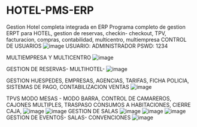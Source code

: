 # HOTEL-PMS-ERP
Gestion Hotel completa integrada en ERP
Programa completo de gestion ERPT para HOTEL,  gestion de reservas, checkin- checkout, TPV, facturacion, compras, contabilidad, multicentro, multiempresa
CONTROL DE USUARIOS
![image](https://github.com/VECTORNOU/HOTEL-PMS-ERP/assets/134919605/509dea44-66cf-4ca7-bb12-868816c4a7de)
USUARIO: ADMINISTRADOR  PSWD: 1234

MULTIEMPRESA Y MULTICENTRO
![image](https://github.com/VECTORNOU/HOTEL-PMS-ERP/assets/134919605/3ddf7530-05e9-4837-b9ee-9f87622b5ca7)

GESTION DE RESERVAS- MULTIHOTEL- 
![image](https://github.com/VECTORNOU/HOTEL-PMS-ERP/assets/134919605/644c688b-1bf7-4566-ac4c-0d8693593105)

GESTION HUESPEDES, EMPRESAS, AGENCIAS, TARIFAS, FICHA POLICIA, SISTEMAS DE PAGO, CONTABILIZACION VENTAS
![image](https://github.com/VECTORNOU/HOTEL-PMS-ERP/assets/134919605/362a093d-ce2e-433d-b2d3-2209be1c9604)

TPVS  MODO MESAS - MODO BARRA, CONTROL DE CAMAREROS, CAJONES MULTIPLES, TRASPASO CONSUMOS A HABITACIONES, CIERRE CAJA, 
![image](https://github.com/VECTORNOU/HOTEL-PMS-ERP/assets/134919605/788d6bac-8b67-4fcf-aaac-c28cbbb42585)
![image](https://github.com/VECTORNOU/HOTEL-PMS-ERP/assets/134919605/6136e12f-c46c-4826-9184-995ef1170e6a)
GESTION DE SALAS
![image](https://github.com/VECTORNOU/HOTEL-PMS-ERP/assets/134919605/eadab1ef-385e-4227-8414-b34092e3716a)
![image](https://github.com/VECTORNOU/HOTEL-PMS-ERP/assets/134919605/32a61086-d942-494f-9924-fbeb35c8305d)
![image](https://github.com/VECTORNOU/HOTEL-PMS-ERP/assets/134919605/f0ebc91b-56c8-4540-a50b-46854c57960c)
GESTION DE EVENTOS- SALAS- CONVENCIONES
![image](https://github.com/VECTORNOU/HOTEL-PMS-ERP/assets/134919605/ac74d100-1311-4e59-8071-5c50b2566319)
